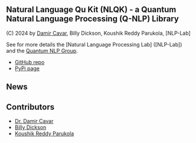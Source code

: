 ## Natural Language Qu Kit (NLQK) - a Quantum Natural Language Processing (Q-NLP) Library

(C) 2024 by [Damir Cavar], Billy Dickson, Koushik Reddy Parukola, [NLP-Lab]

See for more details the [Natural Language Processing Lab] ([NLP-Lab]) and the [Quantum NLP Group](https://nlp-lab.org/quantumnlp/).


- [GitHub repo]()
- [PyPi page]()



## News





## Contributors

- [Dr. Damir Cavar](http://damir.cavar.me/)
- [Billy Dickson](https://www.linkedin.com/in/billy-dickson/)
- [Koushik Reddy Parukola](https://www.linkedin.com/in/koushik-reddy-parukola/)




[Damir Cavar]: http://damir.cavar.me/ "Damir Cavar"
[Dr. Damir Cavar]: https://luddy.indiana.edu/contact/profile/?Damir_Cavar "Damir Cavar"
[Fluree]: https://flur.ee/ "Fluree"
[Python]: https://www.python.org/ "Python"
[Rust]: https://www.rust-lang.org/ "Rust Language"
[AllegroGraph]: https://allegrograph.com/ "AllegroGraph"
[GraphDB]: https://www.ontotext.com/products/graphdb/ "GraphDB"
[Neo4j]: https://neo4j.com/ "Neo4j"
[Apache Jena]: https://jena.apache.org/ "Apache Jena"
[oxigraph]: https://github.com/oxigraph/ "oxigraph"
[NLP]: https://en.wikipedia.org/wiki/Natural_language_processing "Natural Language Processing"
[Natural Language Processing]: https://en.wikipedia.org/wiki/Natural_language_processing "Natural Language Processing"
[AI]: https://en.wikipedia.org/wiki/Artificial_intelligence "Artificial Intelligence"
[Artificial Intelligence]: https://en.wikipedia.org/wiki/Artificial_intelligence "Artificial Intelligence"
[ML]: https://en.wikipedia.org/wiki/Machine_learning "Machine Learning"
[Machine Learning]: https://en.wikipedia.org/wiki/Machine_learning "Machine Learning"
[ROS]: https://www.ros.org/ "Robot Operating System"
[Robot Ooperating System]: https://www.ros.org/ "Robot Operating System"

